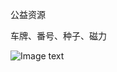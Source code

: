 公益资源

车牌、番号、种子、磁力

![Image text](http://a1.qpic.cn/psc?/V138z4pe2WLT5a/bqQfVz5yrrGYSXMvKr.cqRveeiKNq8xXfTheTyKKwIbHv*YegADRFiUMyEMG6af8AS55uRSEttUeXZvfrSa6U46dRQccxB3sZwmzWA3aiX4!/c&ek=1&kp=1&pt=0&bo=wAMfCMADHwgWECA!&tl=3&vuin=331709284&tm=1710936000&dis_t=1710938149&dis_k=87b8f07b76240c9b9fb0982d51b1d78f&sce=60-2-2&rf=viewer_311&t=5)
